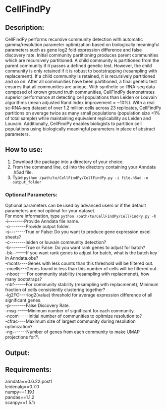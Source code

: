 # CellFindPy

## **Description:**
CellFindPy performs recursive community detection with automatic gamma/resolution parameter optimization based on biologically meaningful parameters such as gene log2 fold expression difference and false discovery rate. Initial community partitioning produces parent communities which are recursively partitioned. A child community is partitioned from the parent community if it passes a defined genetic test. However, the child community is only retained if it is robust to bootstrapping (resampling with replacement). If a child community is retained, it is recursively partitioned and so on. After all communities have been partitioned, a final genetic test ensures that all communities are unique. With synthetic sc-RNA-seq data composed of known ground truth communities, CellFindPy demonstrates superior performance at detecting cell populations than Leiden or Louvain algorithms (mean adjusted Rand Index improvement = ~10%). With a real sc-RNA-seq dataset of over 1.2 million cells across 23 replicates, CellFindPy partitions on average twice as many small populations (population size <1% of total sample) while maintaining equivalent replicability as Leiden and Louvain. Additionally, CellFindPy enables biologists to partition cell populations using biologically meaningful parameters in place of abstract parameters.

## **How to use:**
1) Download the package into a directory of your choice.
2) From the command line, cd into the directory containing your Anndata .h5ad file.
3) Type `python /path/to/CellFindPy/CellFindPy.py -i file.h5ad -o output_folder`

### **Optional Parameters:**
Optional parameters can be used by advanced users or if the default parameters are not optimal for your dataset.
\
For more information, type `python /path/to/CellFindPy/CellFindPy.py -h`
\
-i--------Provide Anndata file name.\
-o--------Provide output folder.\
-s--------True or False: Do you want to produce gene expression excel sheets?\
-c--------leiden or louvain community detection?\
-b--------True or False: Do you want rank genes to adjust for batch?\
-bk-------If you want rank genes to adjust for batch, what is the batch key in Anndata.obs?\
-mcnts----Genes with less counts than this threshold will be filtered out.\
-mcells---Genes found in less than this number of cells will be filtered out.\
-nboot----For community stability (resampling with replacmenet), how many bootstraps?\
-nbf------For community stability (resampling with replacmenet), Minimum fraction of cells consistently clustering together?\
-lg2FC----log2(value) threshold for average expression difference of all significant genes.\
-p--------False Discovery Rate.\
-msg------Minimum number of significant for each community.\
-ncom-----Initial number of communities to opitmize resolution to?\
-cfrac----Maximum size of largest community during resolution optimization?\
-ng-------Number of genes from each community to make UMAP projections for?\

## **Output:**

## **Requirements:**
anndata==0.6.22.post1\
leidenalg==0.7.0\
numpy==1.19.1\
pandas==1.1.2\
scanpy==1.5.1\
